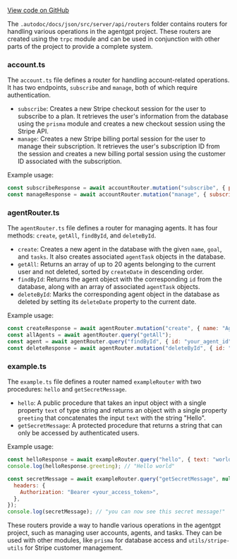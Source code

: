 [View code on GitHub](/.autodoc/docs/json/src/server/api/routers)

The `.autodoc/docs/json/src/server/api/routers` folder contains routers for handling various operations in the agentgpt project. These routers are created using the `trpc` module and can be used in conjunction with other parts of the project to provide a complete system.

### account.ts

The `account.ts` file defines a router for handling account-related operations. It has two endpoints, `subscribe` and `manage`, both of which require authentication.

- `subscribe`: Creates a new Stripe checkout session for the user to subscribe to a plan. It retrieves the user's information from the database using the `prisma` module and creates a new checkout session using the Stripe API.
- `manage`: Creates a new Stripe billing portal session for the user to manage their subscription. It retrieves the user's subscription ID from the session and creates a new billing portal session using the customer ID associated with the subscription.

Example usage:

```javascript
const subscribeResponse = await accountRouter.mutation("subscribe", { planId: "your_plan_id" });
const manageResponse = await accountRouter.mutation("manage", { subscriptionId: "your_subscription_id" });
```

### agentRouter.ts

The `agentRouter.ts` file defines a router for managing agents. It has four methods: `create`, `getAll`, `findById`, and `deleteById`.

- `create`: Creates a new agent in the database with the given `name`, `goal`, and `tasks`. It also creates associated `agentTask` objects in the database.
- `getAll`: Returns an array of up to 20 agents belonging to the current user and not deleted, sorted by `createDate` in descending order.
- `findById`: Returns the agent object with the corresponding `id` from the database, along with an array of associated `agentTask` objects.
- `deleteById`: Marks the corresponding agent object in the database as deleted by setting its `deleteDate` property to the current date.

Example usage:

```javascript
const createResponse = await agentRouter.mutation("create", { name: "Agent 1", goal: "Goal 1", tasks: [...] });
const allAgents = await agentRouter.query("getAll");
const agent = await agentRouter.query("findById", { id: "your_agent_id" });
const deleteResponse = await agentRouter.mutation("deleteById", { id: "your_agent_id" });
```

### example.ts

The `example.ts` file defines a router named `exampleRouter` with two procedures: `hello` and `getSecretMessage`.

- `hello`: A public procedure that takes an input object with a single property `text` of type string and returns an object with a single property `greeting` that concatenates the input `text` with the string "Hello".
- `getSecretMessage`: A protected procedure that returns a string that can only be accessed by authenticated users.

Example usage:

```javascript
const helloResponse = await exampleRouter.query("hello", { text: "world" });
console.log(helloResponse.greeting); // "Hello world"

const secretMessage = await exampleRouter.query("getSecretMessage", null, {
  headers: {
    Authorization: "Bearer <your_access_token>",
  },
});
console.log(secretMessage); // "you can now see this secret message!"
```

These routers provide a way to handle various operations in the agentgpt project, such as managing user accounts, agents, and tasks. They can be used with other modules, like `prisma` for database access and `utils/stripe-utils` for Stripe customer management.
